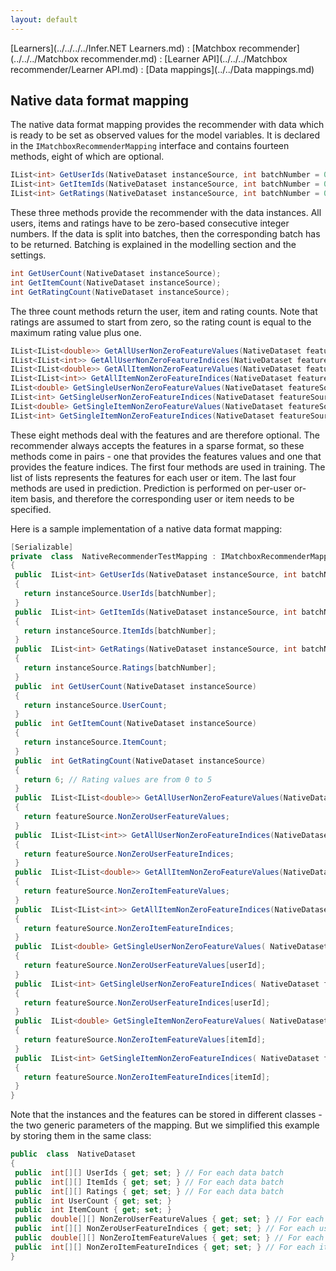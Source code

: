 ```yaml
---
layout: default
---
```

[Learners](../../../../Infer.NET Learners.md) : [Matchbox recommender](../../../Matchbox recommender.md) : [Learner API](../../../Matchbox recommender/Learner API.md) : [Data mappings](../../Data mappings.md)

## Native data format mapping

The native data format mapping provides the recommender with data which is ready to be set as observed values for the model variables. It is declared in the `IMatchboxRecommenderMapping` interface and contains fourteen methods, eight of which are optional.
```csharp
IList<int> GetUserIds(NativeDataset instanceSource, int batchNumber = 0);  
IList<int> GetItemIds(NativeDataset instanceSource, int batchNumber = 0);  
IList<int> GetRatings(NativeDataset instanceSource, int batchNumber = 0);
```
These three methods provide the recommender with the data instances. All users, items and ratings have to be zero-based consecutive integer numbers. If the data is split into batches, then the corresponding batch has to be returned. Batching is explained in the modelling section and the settings.
```csharp
int GetUserCount(NativeDataset instanceSource);  
int GetItemCount(NativeDataset instanceSource);  
int GetRatingCount(NativeDataset instanceSource);
```
The three count methods return the user, item and rating counts. Note that ratings are assumed to start from zero, so the rating count is equal to the maximum rating value plus one.
```csharp
IList<IList<double>> GetAllUserNonZeroFeatureValues(NativeDataset featureSource);  
IList<IList<int>> GetAllUserNonZeroFeatureIndices(NativeDataset featureSource);  
IList<IList<double>> GetAllItemNonZeroFeatureValues(NativeDataset featureSource);  
IList<IList<int>> GetAllItemNonZeroFeatureIndices(NativeDataset featureSource);  
IList<double> GetSingleUserNonZeroFeatureValues(NativeDataset featureSource, int userId);  
IList<int> GetSingleUserNonZeroFeatureIndices(NativeDataset featureSource, int userId);  
IList<double> GetSingleItemNonZeroFeatureValues(NativeDataset featureSource, int itemId);  
IList<int> GetSingleItemNonZeroFeatureIndices(NativeDataset featureSource, int itemId);
```
These eight methods deal with the features and are therefore optional. The recommender always accepts the features in a sparse format, so these methods come in pairs - one that provides the features values and one that provides the feature indices. The first four methods are used in training. The list of lists represents the features for each user or item. The last four methods are used in prediction. Prediction is performed on per-user or- item basis, and therefore the corresponding user or item needs to be specified.

Here is a sample implementation of a native data format mapping:
```csharp
[Serializable]
private  class  NativeRecommenderTestMapping : IMatchboxRecommenderMapping<NativeDataset, NativeDataset>
{
 public  IList<int> GetUserIds(NativeDataset instanceSource, int batchNumber = 0)
 {
   return instanceSource.UserIds[batchNumber];
 }
 public  IList<int> GetItemIds(NativeDataset instanceSource, int batchNumber = 0)
 {
   return instanceSource.ItemIds[batchNumber];
 }
 public  IList<int> GetRatings(NativeDataset instanceSource, int batchNumber = 0)
 {
   return instanceSource.Ratings[batchNumber];
 }
 public  int GetUserCount(NativeDataset instanceSource)
 {
   return instanceSource.UserCount;
 }
 public  int GetItemCount(NativeDataset instanceSource)
 {
   return instanceSource.ItemCount;
 }
 public  int GetRatingCount(NativeDataset instanceSource)
 {
   return 6; // Rating values are from 0 to 5
 }
 public  IList<IList<double>> GetAllUserNonZeroFeatureValues(NativeDataset featureSource)
 {
   return featureSource.NonZeroUserFeatureValues;
 }
 public  IList<IList<int>> GetAllUserNonZeroFeatureIndices(NativeDataset featureSource)
 {
   return featureSource.NonZeroUserFeatureIndices;
 }
 public  IList<IList<double>> GetAllItemNonZeroFeatureValues(NativeDataset featureSource)
 {
   return featureSource.NonZeroItemFeatureValues;
 }
 public  IList<IList<int>> GetAllItemNonZeroFeatureIndices(NativeDataset featureSource)
 {
   return featureSource.NonZeroItemFeatureIndices;
 }
 public  IList<double> GetSingleUserNonZeroFeatureValues( NativeDataset featureSource, int userId)
 {
   return featureSource.NonZeroUserFeatureValues[userId];
 }
 public  IList<int> GetSingleUserNonZeroFeatureIndices( NativeDataset featureSource, int userId)
 {
   return featureSource.NonZeroUserFeatureIndices[userId];
 }
 public  IList<double> GetSingleItemNonZeroFeatureValues( NativeDataset featureSource, int itemId)
 {
   return featureSource.NonZeroItemFeatureValues[itemId];
 }
 public  IList<int> GetSingleItemNonZeroFeatureIndices( NativeDataset featureSource, int itemId)
 {
   return featureSource.NonZeroItemFeatureIndices[itemId];
 }
}
```
Note that the instances and the features can be stored in different classes - the two generic parameters of the mapping. But we simplified this example by storing them in the same class:
```csharp
public  class  NativeDataset
{
 public  int[][] UserIds { get; set; } // For each data batch
 public  int[][] ItemIds { get; set; } // For each data batch
 public  int[][] Ratings { get; set; } // For each data batch
 public  int UserCount { get; set; }
 public  int ItemCount { get; set; }
 public  double[][] NonZeroUserFeatureValues { get; set; } // For each user
 public  int[][] NonZeroUserFeatureIndices { get; set; } // For each user
 public  double[][] NonZeroItemFeatureValues { get; set; } // For each item
 public  int[][] NonZeroItemFeatureIndices { get; set; } // For each item
}
```
